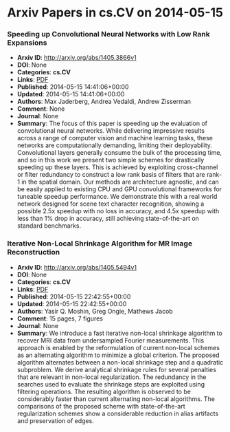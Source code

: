# Arxiv Papers in cs.CV on 2014-05-15
### Speeding up Convolutional Neural Networks with Low Rank Expansions
- **Arxiv ID**: http://arxiv.org/abs/1405.3866v1
- **DOI**: None
- **Categories**: **cs.CV**
- **Links**: [PDF](http://arxiv.org/pdf/1405.3866v1)
- **Published**: 2014-05-15 14:41:06+00:00
- **Updated**: 2014-05-15 14:41:06+00:00
- **Authors**: Max Jaderberg, Andrea Vedaldi, Andrew Zisserman
- **Comment**: None
- **Journal**: None
- **Summary**: The focus of this paper is speeding up the evaluation of convolutional neural networks. While delivering impressive results across a range of computer vision and machine learning tasks, these networks are computationally demanding, limiting their deployability. Convolutional layers generally consume the bulk of the processing time, and so in this work we present two simple schemes for drastically speeding up these layers. This is achieved by exploiting cross-channel or filter redundancy to construct a low rank basis of filters that are rank-1 in the spatial domain. Our methods are architecture agnostic, and can be easily applied to existing CPU and GPU convolutional frameworks for tuneable speedup performance. We demonstrate this with a real world network designed for scene text character recognition, showing a possible 2.5x speedup with no loss in accuracy, and 4.5x speedup with less than 1% drop in accuracy, still achieving state-of-the-art on standard benchmarks.



### Iterative Non-Local Shrinkage Algorithm for MR Image Reconstruction
- **Arxiv ID**: http://arxiv.org/abs/1405.5494v1
- **DOI**: None
- **Categories**: **cs.CV**
- **Links**: [PDF](http://arxiv.org/pdf/1405.5494v1)
- **Published**: 2014-05-15 22:42:55+00:00
- **Updated**: 2014-05-15 22:42:55+00:00
- **Authors**: Yasir Q. Moshin, Greg Ongie, Mathews Jacob
- **Comment**: 15 pages, 7 figures
- **Journal**: None
- **Summary**: We introduce a fast iterative non-local shrinkage algorithm to recover MRI data from undersampled Fourier measurements. This approach is enabled by the reformulation of current non-local schemes as an alternating algorithm to minimize a global criterion. The proposed algorithm alternates between a non-local shrinkage step and a quadratic subproblem. We derive analytical shrinkage rules for several penalties that are relevant in non-local regularization. The redundancy in the searches used to evaluate the shrinkage steps are exploited using filtering operations. The resulting algorithm is observed to be considerably faster than current alternating non-local algorithms. The comparisons of the proposed scheme with state-of-the-art regularization schemes show a considerable reduction in alias artifacts and preservation of edges.



